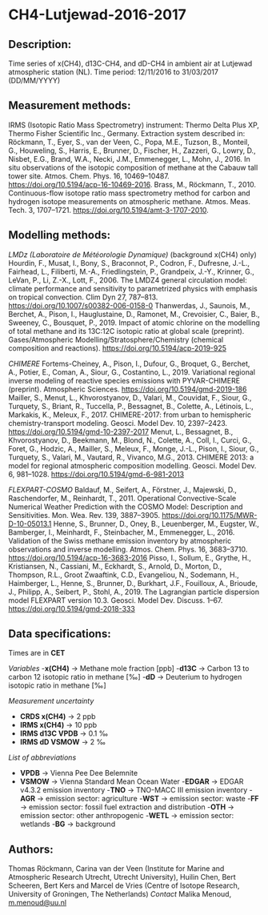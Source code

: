 CH4-Lutjewad-2016-2017
=====================

Description:
---------------------
Time series of x(CH4), d13C-CH4, and dD-CH4 in ambient air at Lutjewad atmospheric station (NL). 
Time period: 12/11/2016 to 31/03/2017 (DD/MM/YYYY)

Measurement methods:
---------------------
IRMS (Isotopic Ratio Mass Spectrometry) instrument: Thermo Delta Plus XP, Thermo Fisher Scientific Inc., Germany. 
Extraction system described in:
Röckmann, T., Eyer, S., van der Veen, C., Popa, M.E., Tuzson, B., Monteil, G., Houweling, S., Harris, E., Brunner, D., Fischer, H., Zazzeri, G., Lowry, D., Nisbet, E.G., Brand, W.A., Necki, J.M., Emmenegger, L., Mohn, J., 2016. In situ observations of the isotopic composition of methane at the Cabauw tall tower site. Atmos. Chem. Phys. 16, 10469–10487. https://doi.org/10.5194/acp-16-10469-2016.
Brass, M., Röckmann, T., 2010. Continuous-flow isotope ratio mass spectrometry method for carbon and hydrogen isotope measurements on atmospheric methane. Atmos. Meas. Tech. 3, 1707–1721. https://doi.org/10.5194/amt-3-1707-2010.

Modelling methods:
---------------------

_LMDz (Laboratoire de Météorologie Dynamique)_ 
(background x(CH4) only)
Hourdin, F., Musat, I., Bony, S., Braconnot, P., Codron, F., Dufresne, J.-L., Fairhead, L., Filiberti, M.-A., Friedlingstein, P., Grandpeix, J.-Y., Krinner, G., LeVan, P., Li, Z.-X., Lott, F., 2006. The LMDZ4 general circulation model: climate performance and sensitivity to parametrized physics with emphasis on tropical convection. Clim Dyn 27, 787–813. https://doi.org/10.1007/s00382-006-0158-0
Thanwerdas, J., Saunois, M., Berchet, A., Pison, I., Hauglustaine, D., Ramonet, M., Crevoisier, C., Baier, B., Sweeney, C., Bousquet, P., 2019. Impact of atomic chlorine on the modelling of total methane and its 13C:12C isotopic ratio at global scale (preprint). Gases/Atmospheric Modelling/Stratosphere/Chemistry (chemical composition and reactions). https://doi.org/10.5194/acp-2019-925

_CHIMERE_
Fortems-Cheiney, A., Pison, I., Dufour, G., Broquet, G., Berchet, A., Potier, E., Coman, A., Siour, G., Costantino, L., 2019. Variational regional inverse modeling of reactive species emissions with PYVAR-CHIMERE (preprint). Atmospheric Sciences. https://doi.org/10.5194/gmd-2019-186
Mailler, S., Menut, L., Khvorostyanov, D., Valari, M., Couvidat, F., Siour, G., Turquety, S., Briant, R., Tuccella, P., Bessagnet, B., Colette, A., Létinois, L., Markakis, K., Meleux, F., 2017. CHIMERE-2017: from urban to hemispheric chemistry-transport modeling. Geosci. Model Dev. 10, 2397–2423. https://doi.org/10.5194/gmd-10-2397-2017
Menut, L., Bessagnet, B., Khvorostyanov, D., Beekmann, M., Blond, N., Colette, A., Coll, I., Curci, G., Foret, G., Hodzic, A., Mailler, S., Meleux, F., Monge, J.-L., Pison, I., Siour, G., Turquety, S., Valari, M., Vautard, R., Vivanco, M.G., 2013. CHIMERE 2013: a model for regional atmospheric composition modelling. Geosci. Model Dev. 6, 981–1028. https://doi.org/10.5194/gmd-6-981-2013

_FLEXPART-COSMO_
Baldauf, M., Seifert, A., Förstner, J., Majewski, D., Raschendorfer, M., Reinhardt, T., 2011. Operational Convective-Scale Numerical Weather Prediction with the COSMO Model: Description and Sensitivities. Mon. Wea. Rev. 139, 3887–3905. https://doi.org/10.1175/MWR-D-10-05013.1
Henne, S., Brunner, D., Oney, B., Leuenberger, M., Eugster, W., Bamberger, I., Meinhardt, F., Steinbacher, M., Emmenegger, L., 2016. Validation of the Swiss methane emission inventory by atmospheric observations and inverse modelling. Atmos. Chem. Phys. 16, 3683–3710. https://doi.org/10.5194/acp-16-3683-2016
Pisso, I., Sollum, E., Grythe, H., Kristiansen, N., Cassiani, M., Eckhardt, S., Arnold, D., Morton, D., Thompson, R.L., Groot Zwaaftink, C.D., Evangeliou, N., Sodemann, H., Haimberger, L., Henne, S., Brunner, D., Burkhart, J.F., Fouilloux, A., Brioude, J., Philipp, A., Seibert, P., Stohl, A., 2019. The Lagrangian particle dispersion model FLEXPART version 10.3. Geosci. Model Dev. Discuss. 1–67. https://doi.org/10.5194/gmd-2018-333

Data specifications:
---------------------

Times are in __CET__

_Variables_
-__x(CH4)__ -> Methane mole fraction [ppb]
-__d13C__ -> Carbon 13 to carbon 12 isotopic ratio in methane [‰]
-__dD__ -> Deuterium to hydrogen isotopic ratio in methane [‰]

_Measurement uncertainty_
- __CRDS x(CH4)__ -> 2 ppb
- __IRMS x(CH4)__ -> 10 ppb
- __IRMS d13C VPDB__ -> 0.1 ‰
- __IRMS dD VSMOW__ -> 2 ‰

_List of abbreviations_
- __VPDB__ -> Vienna Pee Dee Belemnite
- __VSMOW__ -> Vienna Standard Mean Ocean Water
-__EDGAR__ -> EDGAR v4.3.2 emission inventory
-__TNO__ -> TNO-MACC III emission inventory
-__AGR__ -> emission sector: agriculture
-__WST__ -> emission sector: waste
-__FF__ -> emission sector: fossil fuel extraction and distribution
-__OTH__ -> emission sector: other anthropogenic
-__WETL__ -> emission sector: wetlands
-__BG__ -> background

Authors: 
---------------------
Thomas Röckmann, Carina van der Veen (Institute for Marine and Atmospheric Research Utrecht, Utrecht University), Huilin Chen, Bert Scheeren, Bert Kers and Marcel de Vries (Centre of Isotope Research, University of Groningen, The Netherlands)
_Contact_ Malika Menoud, m.menoud@uu.nl

